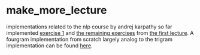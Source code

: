 # make_more_lecture
implementations related to the nlp course by andrej karpathy
so far implemented 
[exercise 1](https://github.com/simveit/make_more_lecture/blob/main/trigram.ipynb) and [the remaining exercises](https://github.com/simveit/make_more_lecture/blob/main/bigram_and_trigram.ipynb) from [the first lecture](https://www.youtube.com/watch?v=PaCmpygFfXo).
A fourgram implementation from scratch largely analog to the trigram implementation can be found [here](https://github.com/simveit/make_more_lecture/blob/main/fourgram.ipynb).
